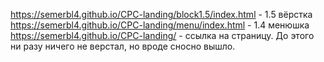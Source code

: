 https://semerbl4.github.io/CPC-landing/block1.5/index.html - 1.5 вёрстка
https://semerbl4.github.io/CPC-landing/menu/index.html - 1.4 менюшка
https://semerbl4.github.io/CPC-landing/ - ссылка на страницу.
До этого ни разу ничего не верстал, но вроде сносно вышло.
